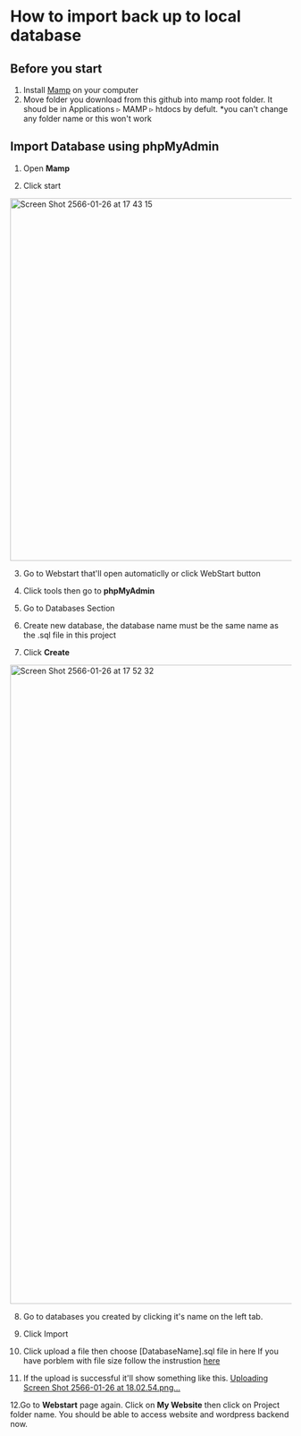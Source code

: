 # How to import back up to local database
## Before you start
1. Install [Mamp](https://www.mamp.info/en/downloads/) on your computer
2. Move folder you download from this github into mamp root folder. It shoud be in Applications ▹ MAMP ▹ htdocs by defult.
*you can't change any folder name or this won't work
## Import Database using phpMyAdmin
1. Open __Mamp__

2. Click start
<img width="648" alt="Screen Shot 2566-01-26 at 17 43 15" src="https://user-images.githubusercontent.com/122365726/214816748-104b50d9-ce02-4d15-852b-e604d2321022.png">

3. Go to Webstart that'll open automaticlly or click WebStart button

4. Click tools then go to __phpMyAdmin__

5. Go to Databases Section

6. Create new database, the database name must be the same name as the .sql file in this project

7. Click __Create__
<img width="1142" alt="Screen Shot 2566-01-26 at 17 52 32" src="https://user-images.githubusercontent.com/122365726/214818411-e2ade1fc-d775-436c-8083-2631b53c61b0.png">

8. Go to databases you created by clicking it's name on the left tab.

9. Click Import

10. Click upload a file then choose [DatabaseName].sql file in here
If you have porblem with file size follow the instrustion [here](http://localhost:8888/phpMyAdmin5/doc/html/faq.html#faq1-16)

11. If the upload is successful it'll show something like this.
[Uploading Screen Shot 2566-01-26 at 18.02.54.png…]()

12.Go to __Webstart__ page again. Click on __My Website__ then click on Project folder name. You should be able to access website and wordpress backend now.


